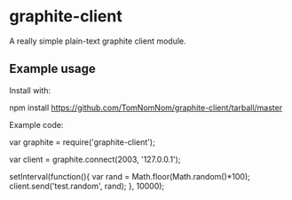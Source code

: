 # graphite-client

A really simple plain-text graphite client module.

## Example usage

Install with:
  
  npm install https://github.com/TomNomNom/graphite-client/tarball/master

Example code:    

  var graphite = require('graphite-client');

  var client = graphite.connect(2003, '127.0.0.1');

  setInterval(function(){
    var rand = Math.floor(Math.random()*100);
    client.send('test.random', rand);
  }, 10000);

